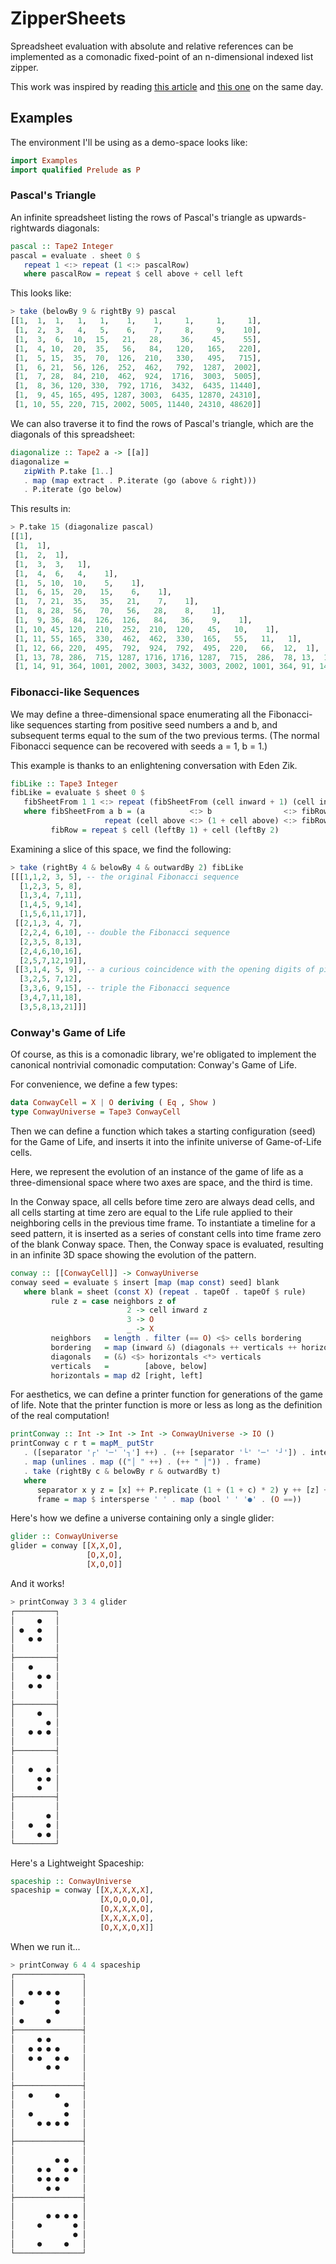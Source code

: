 ZipperSheets
============

Spreadsheet evaluation with absolute and relative references can be implemented as a comonadic fixed-point of an n-dimensional indexed list zipper.

This work was inspired by reading [this article](http://blog.emillon.org/posts/2012-10-18-comonadic-life.html) and [this one](http://blog.sigfpe.com/2006/11/from-l-theorem-to-spreadsheet.html) on the same day.

Examples
--------

The environment I'll be using as a demo-space looks like:
```Haskell
import Examples
import qualified Prelude as P
```

### Pascal's Triangle

An infinite spreadsheet listing the rows of Pascal's triangle as upwards-rightwards diagonals:

```Haskell
pascal :: Tape2 Integer
pascal = evaluate . sheet 0 $
   repeat 1 <:> repeat (1 <:> pascalRow)
   where pascalRow = repeat $ cell above + cell left
```

This looks like:

```Haskell
> take (belowBy 9 & rightBy 9) pascal
[[1,  1,  1,   1,   1,    1,    1,     1,     1,     1], 
 [1,  2,  3,   4,   5,    6,    7,     8,     9,    10], 
 [1,  3,  6,  10,  15,   21,   28,    36,    45,    55], 
 [1,  4, 10,  20,  35,   56,   84,   120,   165,   220], 
 [1,  5, 15,  35,  70,  126,  210,   330,   495,   715], 
 [1,  6, 21,  56, 126,  252,  462,   792,  1287,  2002], 
 [1,  7, 28,  84, 210,  462,  924,  1716,  3003,  5005], 
 [1,  8, 36, 120, 330,  792, 1716,  3432,  6435, 11440], 
 [1,  9, 45, 165, 495, 1287, 3003,  6435, 12870, 24310], 
 [1, 10, 55, 220, 715, 2002, 5005, 11440, 24310, 48620]]
```

We can also traverse it to find the rows of Pascal's triangle, which are the diagonals of this spreadsheet:

```Haskell
diagonalize :: Tape2 a -> [[a]]
diagonalize = 
   zipWith P.take [1..]
   . map (map extract . P.iterate (go (above & right)))
   . P.iterate (go below)
```

This results in:

```Haskell
> P.take 15 (diagonalize pascal)
[[1],
 [1,  1], 
 [1,  2,  1], 
 [1,  3,  3,   1], 
 [1,  4,  6,   4,    1], 
 [1,  5, 10,  10,    5,    1], 
 [1,  6, 15,  20,   15,    6,    1], 
 [1,  7, 21,  35,   35,   21,    7,    1], 
 [1,  8, 28,  56,   70,   56,   28,    8,    1], 
 [1,  9, 36,  84,  126,  126,   84,   36,    9,    1], 
 [1, 10, 45, 120,  210,  252,  210,  120,   45,   10,    1], 
 [1, 11, 55, 165,  330,  462,  462,  330,  165,   55,   11,   1], 
 [1, 12, 66, 220,  495,  792,  924,  792,  495,  220,   66,  12,  1], 
 [1, 13, 78, 286,  715, 1287, 1716, 1716, 1287,  715,  286,  78, 13,  1], 
 [1, 14, 91, 364, 1001, 2002, 3003, 3432, 3003, 2002, 1001, 364, 91, 14, 1]]
```

### Fibonacci-like Sequences

We may define a three-dimensional space enumerating all the Fibonacci-like sequences starting from positive seed numbers a and b, and subsequent terms equal to the sum of the two previous terms. (The normal Fibonacci sequence can be recovered with seeds a = 1, b = 1.)

This example is thanks to an enlightening conversation with Eden Zik.

```Haskell
fibLike :: Tape3 Integer
fibLike = evaluate $ sheet 0 $
   fibSheetFrom 1 1 <:> repeat (fibSheetFrom (cell inward + 1) (cell inward))
   where fibSheetFrom a b = (a          <:> b                <:> fibRow) <:>
                     repeat (cell above <:> (1 + cell above) <:> fibRow)
         fibRow = repeat $ cell (leftBy 1) + cell (leftBy 2)
```

Examining a slice of this space, we find the following:

```Haskell
> take (rightBy 4 & belowBy 4 & outwardBy 2) fibLike
[[[1,1,2, 3, 5], -- the original Fibonacci sequence
  [1,2,3, 5, 8],
  [1,3,4, 7,11],
  [1,4,5, 9,14],
  [1,5,6,11,17]],
 [[2,1,3, 4, 7],
  [2,2,4, 6,10], -- double the Fibonacci sequence
  [2,3,5, 8,13],
  [2,4,6,10,16],
  [2,5,7,12,19]],
 [[3,1,4, 5, 9], -- a curious coincidence with the opening digits of pi
  [3,2,5, 7,12],
  [3,3,6, 9,15], -- triple the Fibonacci sequence
  [3,4,7,11,18],
  [3,5,8,13,21]]]
```

### Conway's Game of Life

Of course, as this is a comonadic library, we're obligated to implement the canonical nontrivial comonadic computation: Conway's Game of Life.

For convenience, we define a few types:

```Haskell
data ConwayCell = X | O deriving ( Eq , Show )
type ConwayUniverse = Tape3 ConwayCell
```

Then we can define a function which takes a starting configuration (seed) for the Game of Life, and inserts it into the infinite universe of Game-of-Life cells.

Here, we represent the evolution of an instance of the game of life as a three-dimensional space where two axes are space, and the third is time.

In the Conway space, all cells before time zero are always dead cells, and all cells starting at time zero are equal to the Life rule applied to their neighboring cells in the previous time frame. To instantiate a timeline for a seed pattern, it is inserted as a series of constant cells into time frame zero of the blank Conway space. Then, the Conway space is evaluated, resulting in an infinite 3D space showing the evolution of the pattern.

```Haskell
conway :: [[ConwayCell]] -> ConwayUniverse
conway seed = evaluate $ insert [map (map const) seed] blank
   where blank = sheet (const X) (repeat . tapeOf . tapeOf $ rule)
         rule z = case neighbors z of
                          2 -> cell inward z
                          3 -> O
                          _ -> X
         neighbors   = length . filter (== O) <$> cells bordering
         bordering   = map (inward &) (diagonals ++ verticals ++ horizontals)
         diagonals   = (&) <$> horizontals <*> verticals
         verticals   =        [above, below]
         horizontals = map d2 [right, left]
```

For aesthetics, we can define a printer function for generations of the game of life. Note that the printer function is more or less as long as the definition of the real computation!

```Haskell
printConway :: Int -> Int -> Int -> ConwayUniverse -> IO ()
printConway c r t = mapM_ putStr
   . ([separator '┌' '─' '┐'] ++) . (++ [separator '└' '─' '┘']) . intersperse (separator '├' '─' '┤')
   . map (unlines . map (("│ " ++) . (++ " │")) . frame)
   . take (rightBy c & belowBy r & outwardBy t)
   where
      separator x y z = [x] ++ P.replicate (1 + (1 + c) * 2) y ++ [z] ++ "\n"
      frame = map $ intersperse ' ' . map (bool ' ' '●' . (O ==))
```

Here's how we define a universe containing only a single glider:

```Haskell
glider :: ConwayUniverse
glider = conway [[X,X,O],
                 [O,X,O],
                 [X,O,O]]
```

And it works!

```Haskell
> printConway 3 3 4 glider
┌─────────┐
│     ●   │
│ ●   ●   │
│   ● ●   │
│         │
├─────────┤
│   ●     │
│     ● ● │
│   ● ●   │
│         │
├─────────┤
│     ●   │
│       ● │
│   ● ● ● │
│         │
├─────────┤
│         │
│   ●   ● │
│     ● ● │
│     ●   │
├─────────┤
│         │
│       ● │
│   ●   ● │
│     ● ● │
└─────────┘
```

Here's a Lightweight Spaceship:

```Haskell
spaceship :: ConwayUniverse
spaceship = conway [[X,X,X,X,X],
                    [X,O,O,O,O],
                    [O,X,X,X,O],
                    [X,X,X,X,O],
                    [O,X,X,O,X]]
```

When we run it...

```Haskell
> printConway 6 4 4 spaceship
┌───────────────┐
│               │
│   ● ● ● ●     │
│ ●       ●     │
│         ●     │
│ ●     ●       │
├───────────────┤
│     ● ●       │
│   ● ● ● ●     │
│   ● ●   ● ●   │
│       ● ●     │
│               │
├───────────────┤
│   ●     ●     │
│           ●   │
│   ●       ●   │
│     ● ● ● ●   │
│               │
├───────────────┤
│               │
│         ● ●   │
│     ● ●   ● ● │
│     ● ● ● ●   │
│       ● ●     │
├───────────────┤
│               │
│       ● ● ● ● │
│     ●       ● │
│             ● │
│     ●     ●   │
└───────────────┘
```

